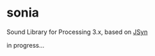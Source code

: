 # sonia
Sound Library for Processing 3.x, based on [JSyn](http://www.softsynth.com/jsyn/)

    
 
in progress...

